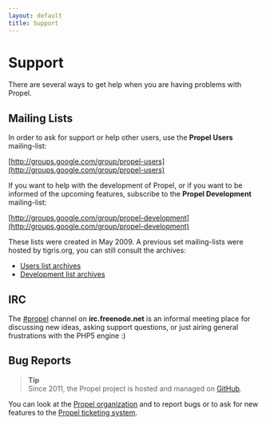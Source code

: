 ```yaml
---
layout: default
title: Support
---
```


# Support #

There are several ways to get help when you are having problems with Propel.


## Mailing Lists ##

In order to ask for support or help other users, use the **Propel Users** mailing-list:

[http://groups.google.com/group/propel-users](http://groups.google.com/group/propel-users)

If you want to help with the development of Propel, or if you want to be informed of the upcoming features, subscribe to the **Propel Development** mailing-list:

[http://groups.google.com/group/propel-development](http://groups.google.com/group/propel-development)

These lists were created in May 2009. A previous set mailing-lists were hosted by tigris.org, you can still consult the archives:

* [Users list archives](http://propel.tigris.org/ds/viewForumSummary.do?dsForumId=1097)
* [Development list archives](http://propel.tigris.org/ds/viewForumSummary.do?dsForumId=1093)


## IRC ##

The [#propel](http://webchat.freenode.net/?channels=propel) channel on **irc.freenode.net** is an informal meeting place for discussing new ideas, asking support questions, or just airing general frustrations with the PHP5 engine :)


## Bug Reports ##

>**Tip**<br />Since 2011, the Propel project is hosted and managed on [GitHub](http://github.com).

You can look at the [Propel organization](https://github.com/propelorm) and to report bugs or to ask for new features to the [Propel ticketing system](https://github.com/propelorm/Propel/issues).
